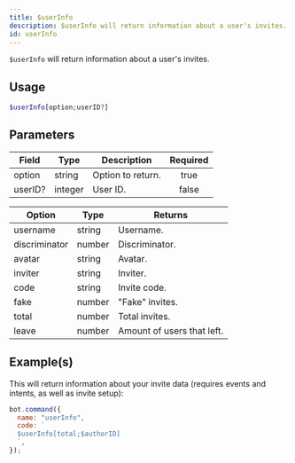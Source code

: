 ```yaml
---
title: $userInfo
description: $userInfo will return information about a user's invites.
id: userInfo
---
```


`$userInfo` will return information about a user's invites.

## Usage

```php
$userInfo[option;userID?]
```

## Parameters

| Field   | Type    | Description       | Required |
| ------- | ------- | ----------------- | :------: |
| option  | string  | Option to return. |   true   |
| userID? | integer | User ID.          |  false   |

| Option        | Type   | Returns                    |
| ------------- | ------ | -------------------------- |
| username      | string | Username.                  |
| discriminator | number | Discriminator.             |
| avatar        | string | Avatar.                    |
| inviter       | string | Inviter.                   |
| code          | string | Invite code.               |
| fake          | number | "Fake" invites.            |
| total         | number | Total invites.             |
| leave         | number | Amount of users that left. |

## Example(s)

This will return information about your invite data (requires events and intents, as well as invite setup):

```javascript
bot.command({
  name: "userInfo",
  code: `
  $userInfo[total;$authorID]
  `,
});
```

